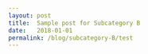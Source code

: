 ```yaml
---
layout: post
title:  Sample post for Subcategory B
date:   2018-01-01
permalink: /blog/subcategory-B/test
---
```

